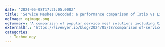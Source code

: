 ```yaml
---
date: '2024-05-08T17:20:05.000Z'
title: 'Service Meshes Decoded: a performance comparison of Istio vs Linkerd vs Cilium'
ogImage: ogimage.png
ogSummary: 'A comparison of popular service mesh solutions including Cilium'
externalUrl: 'https://livewyer.io/blog/2024/05/08/comparison-of-service-meshes/'
categories:
  - Technology
---
```

